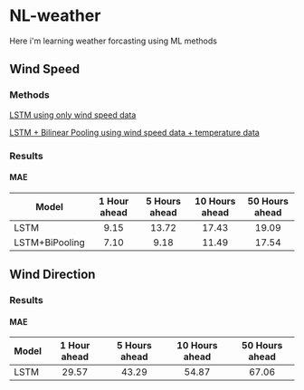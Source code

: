 # NL-weather
Here i'm learning weather forcasting using ML methods

## Wind Speed

### Methods

[LSTM using only wind speed data](https://github.com/mhmdrdwn/NL-weather/blob/main/wind_speed/lstm.ipynb)

[LSTM + Bilinear Pooling using wind speed data + temperature data](https://github.com/mhmdrdwn/NL-weather/blob/main/wind_speed/poolinglstm.ipynb)


### Results

#### MAE
| Model          | 1 Hour ahead | 5 Hours ahead|10 Hours ahead|50 Hours ahead|
| -------------- |:------------:|:------------:|:------------:|:------------:|
| LSTM           |  9.15        |  13.72       |   17.43      |  19.09       |
| LSTM+BiPooling |  7.10        |  9.18        |   11.49      |	 17.54       |

## Wind Direction

### Results

#### MAE

| Model         | 1 Hour ahead | 5 Hours ahead|10 Hours ahead|50 Hours ahead|
| ------------- |:------------:|:------------:|:------------:|:------------:|
| LSTM          |  29.57       |  43.29       |   54.87      |  67.06       |

